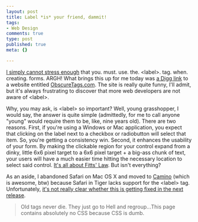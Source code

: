 ```yaml
--- 
layout: post
title: Label *is* your friend, dammit!
tags: 
- Web Design
comments: true
type: post
published: true
meta: {}

---
```

<a href="http://www.brethorsting.com/uidesign/2006/08/web_usability_pet_peeve_37_lab.html">I simply cannot stress enough</a> that you. must. use. the. &lt;label&gt;. tag. when. creating. forms. ARGH! What brings this up for me today was <a href="http://digg.com/design/ObscureTags_com_a_museum_of_strange_and_rarely_used_HTML_tags">a Digg link</a> to a website entitled <a href="http://obscuretags.com/">ObscureTags.com</a>. The site is really quite funny, I'll admit, but it's always frustrating to discover that more web developers are not aware of &lt;label&gt;.

  Why, you may ask, is &lt;label&gt; so important? Well, young grasshopper, I would say, the answer is quite simple (admittedly, for me to call anyone "young" would require them to be, like, nine years old). There are two reasons. First, if you're using a Windows or Mac application, you expect that clicking on the label next to a checkbox or radiobutton will select that item. So, you're getting a consistency win. Second, it enhances the usability of your form. By making the clickable region for your control expand from a dinky, little 6x6 pixel target to a 6x6 pixel target + a big-ass chunk of text, your users will have a much easier time hitting the necessary location to select said control. <a href="http://en.wikipedia.org/wiki/Fitt%27s_Law">It's all about Fitts' Law</a>. But isn't everything?

  As an aside, I abandoned Safari on Mac OS X and moved to <a href="http://www.caminobrowser.org/">Camino</a> (which is awesome, btw) because Safari in Tiger lacks support for the &lt;label&gt; tag. Unfortunately, <a href="http://webkit.org/blog/?p=18">it's not really clear whether this is getting fixed in the next release</a>.

  <blockquote>Old tags never die. They just go to Hell and regroup...This page contains absolutely no CSS because CSS is dumb.</blockquote>
